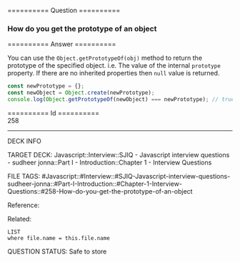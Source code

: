 ========== Question ==========  

### How do you get the prototype of an object  

========== Answer ==========  

You can use the `Object.getPrototypeOf(obj)` method to return the prototype of the specified object. i.e. The value of the internal `prototype` property. If there are no inherited properties then `null` value is returned.

```javascript
const newPrototype = {};
const newObject = Object.create(newPrototype);
console.log(Object.getPrototypeOf(newObject) === newPrototype); // true
```

========== Id ==========  
258

---

DECK INFO

TARGET DECK: Javascript::Interview::SJIQ - Javascript interview questions - sudheer jonna::Part I - Introduction::Chapter 1 - Interview Questions

FILE TAGS: #Javascript::#Interview::#SJIQ-Javascript-interview-questions-sudheer-jonna::#Part-I-Introduction::#Chapter-1-Interview-Questions::#258-How-do-you-get-the-prototype-of-an-object

Reference:

Related:

```dataview
LIST
where file.name = this.file.name
```

QUESTION STATUS: Safe to store
